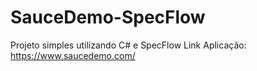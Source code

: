 # SauceDemo-SpecFlow

Projeto simples utilizando C# e SpecFlow 
Link Aplicação: https://www.saucedemo.com/
